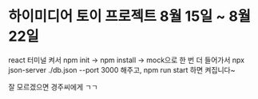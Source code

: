 # 하이미디어 토이 프로젝트 8월 15일 ~ 8월 22일

react 터미널 켜서 npm init -> npm install -> mock으로 한 번 더 들어가서 npx json-server ./db.json --port 3000 해주고,
npm run start 하면 켜집니다~ 

잘 모르겠으면 경주씨에게 ㄱㄱ
